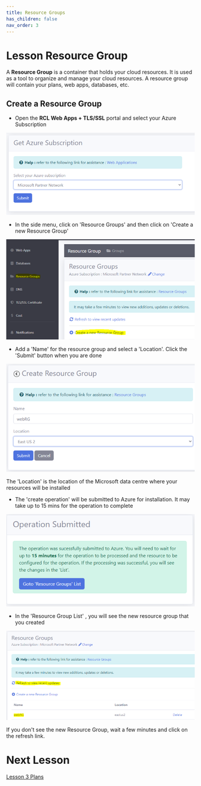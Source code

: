 ```yaml
---
title: Resource Groups
has_children: false
nav_order: 3
---
```


# Lesson Resource Group

A **Resource Group** is a container that holds your cloud resources. It is used as a tool to organize and manage your cloud resources. A resource group will contain your plans, web apps, databases, etc.

## Create a Resource Group

- Open the **RCL Web Apps + TLS/SSL** portal and select your Azure Subscription

![rg](images/azure-subscription.PNG)

- In the side menu, click on 'Resource Groups' and then click on 'Create a new Resource Group' 

![rg](images/rg-open.PNG)

- Add a 'Name' for the resource group and select a 'Location'. Click the 'Submit' button when you are done

![rg](images/rg-create.PNG)

The 'Location' is the location of the Microsoft data centre where your resources will be installed 

- The 'create operation' will be submitted to Azure for installation. It may take up to 15 mins for the operation to complete

![rg](images/rg-submitted.PNG)

- In the 'Resource Group List' , you will see the new resource group that you created

![rg](images/rg-list.PNG)

If you don't see the new Resource Group, wait a few minutes and click on the refresh link.

# Next Lesson

[Lesson 3 Plans](https://rcl-cloud-apps.github.io/cloud101/3-plan.html)